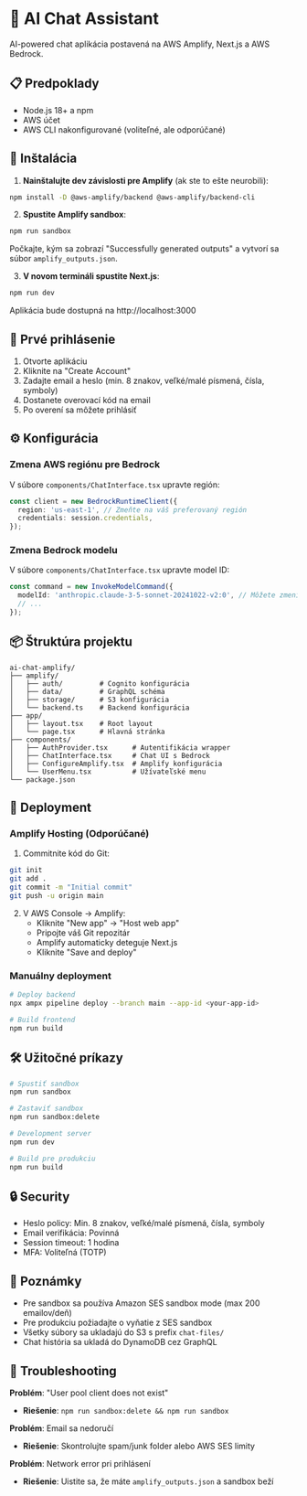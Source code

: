 # 🚀 AI Chat Assistant

AI-powered chat aplikácia postavená na AWS Amplify, Next.js a AWS Bedrock.

## 📋 Predpoklady

- Node.js 18+ a npm
- AWS účet
- AWS CLI nakonfigurované (voliteľné, ale odporúčané)

## 🔧 Inštalácia

1. **Nainštalujte dev závislosti pre Amplify** (ak ste to ešte neurobili):
```bash
npm install -D @aws-amplify/backend @aws-amplify/backend-cli
```

2. **Spustite Amplify sandbox**:
```bash
npm run sandbox
```
Počkajte, kým sa zobrazí "Successfully generated outputs" a vytvorí sa súbor `amplify_outputs.json`.

3. **V novom termináli spustite Next.js**:
```bash
npm run dev
```

Aplikácia bude dostupná na http://localhost:3000

## 🔐 Prvé prihlásenie

1. Otvorte aplikáciu
2. Kliknite na "Create Account"
3. Zadajte email a heslo (min. 8 znakov, veľké/malé písmená, čísla, symboly)
4. Dostanete overovací kód na email
5. Po overení sa môžete prihlásiť

## ⚙️ Konfigurácia

### Zmena AWS regiónu pre Bedrock

V súbore `components/ChatInterface.tsx` upravte región:
```typescript
const client = new BedrockRuntimeClient({
  region: 'us-east-1', // Zmeňte na váš preferovaný región
  credentials: session.credentials,
});
```

### Zmena Bedrock modelu

V súbore `components/ChatInterface.tsx` upravte model ID:
```typescript
const command = new InvokeModelCommand({
  modelId: 'anthropic.claude-3-5-sonnet-20241022-v2:0', // Môžete zmeniť na iný model
  // ...
});
```

## 📦 Štruktúra projektu

```
ai-chat-amplify/
├── amplify/
│   ├── auth/         # Cognito konfigurácia
│   ├── data/         # GraphQL schéma
│   ├── storage/      # S3 konfigurácia
│   └── backend.ts    # Backend konfigurácia
├── app/
│   ├── layout.tsx    # Root layout
│   └── page.tsx      # Hlavná stránka
├── components/
│   ├── AuthProvider.tsx      # Autentifikácia wrapper
│   ├── ChatInterface.tsx     # Chat UI s Bedrock
│   ├── ConfigureAmplify.tsx  # Amplify konfigurácia
│   └── UserMenu.tsx          # Užívateľské menu
└── package.json
```

## 🚀 Deployment

### Amplify Hosting (Odporúčané)

1. Commitnite kód do Git:
```bash
git init
git add .
git commit -m "Initial commit"
git push -u origin main
```

2. V AWS Console → Amplify:
   - Kliknite "New app" → "Host web app"
   - Pripojte váš Git repozitár
   - Amplify automaticky deteguje Next.js
   - Kliknite "Save and deploy"

### Manuálny deployment

```bash
# Deploy backend
npx ampx pipeline deploy --branch main --app-id <your-app-id>

# Build frontend
npm run build
```

## 🛠️ Užitočné príkazy

```bash
# Spustiť sandbox
npm run sandbox

# Zastaviť sandbox
npm run sandbox:delete

# Development server
npm run dev

# Build pre produkciu
npm run build
```

## 🔒 Security

- Heslo policy: Min. 8 znakov, veľké/malé písmená, čísla, symboly
- Email verifikácia: Povinná
- Session timeout: 1 hodina
- MFA: Voliteľná (TOTP)

## 📝 Poznámky

- Pre sandbox sa používa Amazon SES sandbox mode (max 200 emailov/deň)
- Pre produkciu požiadajte o vyňatie z SES sandbox
- Všetky súbory sa ukladajú do S3 s prefix `chat-files/`
- Chat história sa ukladá do DynamoDB cez GraphQL

## 🐛 Troubleshooting

**Problém**: "User pool client does not exist"
- **Riešenie**: `npm run sandbox:delete && npm run sandbox`

**Problém**: Email sa nedoručí
- **Riešenie**: Skontrolujte spam/junk folder alebo AWS SES limity

**Problém**: Network error pri prihlásení
- **Riešenie**: Uistite sa, že máte `amplify_outputs.json` a sandbox beží